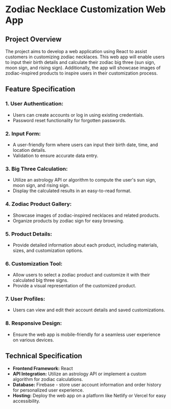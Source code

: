 # Zodiac Necklace Customization Web App

## Project Overview

The project aims to develop a web application using React to assist customers in customizing zodiac necklaces. This web app will enable users to input their birth details and calculate their zodiac big three (sun sign, moon sign, and rising sign). Additionally, the app will showcase images of zodiac-inspired products to inspire users in their customization process.

## Feature Specification

### 1. User Authentication:

- Users can create accounts or log in using existing credentials.
- Password reset functionality for forgotten passwords.

### 2. Input Form:

- A user-friendly form where users can input their birth date, time, and location details.
- Validation to ensure accurate data entry.

### 3. Big Three Calculation:

- Utilize an astrology API or algorithm to compute the user's sun sign, moon sign, and rising sign.
- Display the calculated results in an easy-to-read format.

### 4. Zodiac Product Gallery:

- Showcase images of zodiac-inspired necklaces and related products.
- Organize products by zodiac sign for easy browsing.

### 5. Product Details:

- Provide detailed information about each product, including materials, sizes, and customization options.

### 6. Customization Tool:

- Allow users to select a zodiac product and customize it with their calculated big three signs.
- Provide a visual representation of the customized product.

### 7. User Profiles:

- Users can view and edit their account details and saved customizations.

### 8. Responsive Design:

- Ensure the web app is mobile-friendly for a seamless user experience on various devices.

## Technical Specification

- **Frontend Framework:** React
- **API Integration:** Utilize an astrology API or implement a custom algorithm for zodiac calculations.
- **Database:** Firebase - store user account information and order history for personalized user experience.
- **Hosting:** Deploy the web app on a platform like Netlify or Vercel for easy accessibility.
